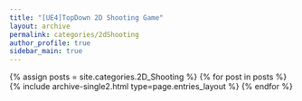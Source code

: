 ```yaml
---
title: "[UE4]TopDown 2D Shooting Game"
layout: archive
permalink: categories/2dShooting
author_profile: true
sidebar_main: true
---
```


{% assign posts = site.categories.2D_Shooting %}
{% for post in posts %} {% include archive-single2.html type=page.entries_layout %} {% endfor %}